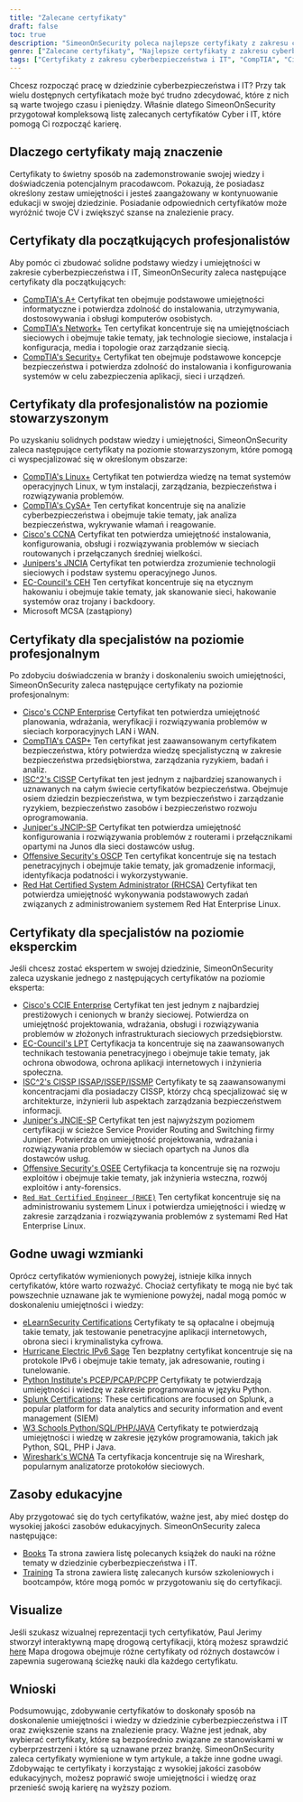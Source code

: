 ```yaml
---
title: "Zalecane certyfikaty"
draft: false
toc: true
description: "SimeonOnSecurity poleca najlepsze certyfikaty z zakresu cyberbezpieczeństwa i IT dla tych, którzy chcą wejść na rynek pracy. Lista obejmuje certyfikaty CompTIA, Cisco, EC-Council, ISC2, Juniper, Microsoft i Offensive Security, na różnych poziomach zaawansowania - Entry, Associate, Professional i Expert. Wszystkie wymienione certyfikaty są bezpośrednio związane ze stanowiskami w cyberprzestrzeni i przyniosą kandydatom wiele korzyści. Sprawdź interaktywną mapę drogową certyfikacji, aby uzyskać wizualną reprezentację. Dostępne są również zasoby edukacyjne, takie jak książki i szkolenia."
genre: ["Zalecane certyfikaty", "Najlepsze certyfikaty z zakresu cyberbezpieczeństwa i IT", "Najlepsze certyfikaty dla osób poszukujących pracy", "Zalecenia dotyczące certyfikacji SimeonOnSecurity", "Certyfikaty CompTIA", "Certyfikaty Cisco", "Certyfikaty EC-Council", "Certyfikaty ISC2", "Certyfikaty Juniper", "Certyfikaty Microsoft"]
tags: ["Certyfikaty z zakresu cyberbezpieczeństwa i IT", "CompTIA", "Cisco", "EC-Council", "ISC2", "Jałowiec", "Microsoft", "Bezpieczeństwo ofensywne", "początkujący specjaliści", "Zestaw umiejętności cybernetycznych", "Bezpieczeństwo", "Linux", "CySA", "CCNA", "JNCIA", "CEH", "MCSA", "CCNP Enterprise", "CASP", "CISSP", "JNCIP-SP", "OSCP", "RHCSA", "zalecenia", "książki", "szkolenie", "interaktywna mapa drogowa certyfikacji", "networking", "etyczne hakowanie", "testy penetracyjne", "administracja systemem", "IPv6"]
---
```

 Chcesz rozpocząć pracę w dziedzinie cyberbezpieczeństwa i IT? Przy tak wielu dostępnych certyfikatach może być trudno zdecydować, które z nich są warte twojego czasu i pieniędzy. Właśnie dlatego SimeonOnSecurity przygotował kompleksową listę zalecanych certyfikatów Cyber i IT, które pomogą Ci rozpocząć karierę.

## Dlaczego certyfikaty mają znaczenie

Certyfikaty to świetny sposób na zademonstrowanie swojej wiedzy i doświadczenia potencjalnym pracodawcom. Pokazują, że posiadasz określony zestaw umiejętności i jesteś zaangażowany w kontynuowanie edukacji w swojej dziedzinie. Posiadanie odpowiednich certyfikatów może wyróżnić twoje CV i zwiększyć szanse na znalezienie pracy.

## Certyfikaty dla początkujących profesjonalistów

Aby pomóc ci zbudować solidne podstawy wiedzy i umiejętności w zakresie cyberbezpieczeństwa i IT, SimeonOnSecurity zaleca następujące certyfikaty dla początkujących:

- [CompTIA's A+](https://www.comptia.org/certifications/a) Certyfikat ten obejmuje podstawowe umiejętności informatyczne i potwierdza zdolność do instalowania, utrzymywania, dostosowywania i obsługi komputerów osobistych.
- [CompTIA's Network+](https://www.comptia.org/certifications/network) Ten certyfikat koncentruje się na umiejętnościach sieciowych i obejmuje takie tematy, jak technologie sieciowe, instalacja i konfiguracja, media i topologie oraz zarządzanie siecią.
- [CompTIA's Security+](https://www.comptia.org/certifications/security) Certyfikat ten obejmuje podstawowe koncepcje bezpieczeństwa i potwierdza zdolność do instalowania i konfigurowania systemów w celu zabezpieczenia aplikacji, sieci i urządzeń.

## Certyfikaty dla profesjonalistów na poziomie stowarzyszonym

Po uzyskaniu solidnych podstaw wiedzy i umiejętności, SimeonOnSecurity zaleca następujące certyfikaty na poziomie stowarzyszonym, które pomogą ci wyspecjalizować się w określonym obszarze:

- [CompTIA's Linux+](https://www.comptia.org/certifications/linux) Certyfikat ten potwierdza wiedzę na temat systemów operacyjnych Linux, w tym instalacji, zarządzania, bezpieczeństwa i rozwiązywania problemów.
- [CompTIA's CySA+](https://www.comptia.org/certifications/cybersecurity-analyst) Ten certyfikat koncentruje się na analizie cyberbezpieczeństwa i obejmuje takie tematy, jak analiza bezpieczeństwa, wykrywanie włamań i reagowanie.
- [Cisco's CCNA](https://www.cisco.com/c/en/us/training-events/training-certifications/certifications/associate/ccna.html) Certyfikat ten potwierdza umiejętność instalowania, konfigurowania, obsługi i rozwiązywania problemów w sieciach routowanych i przełączanych średniej wielkości.
- [Junipers's JNCIA](https://www.juniper.net/us/en/training/certification/certification-tracks/sp-routing-switching-track?tab=jnciajunos) Certyfikat ten potwierdza zrozumienie technologii sieciowych i podstaw systemu operacyjnego Junos.
- [EC-Council's CEH](https://www.eccouncil.org/programs/certified-ethical-hacker-ceh/) Ten certyfikat koncentruje się na etycznym hakowaniu i obejmuje takie tematy, jak skanowanie sieci, hakowanie systemów oraz trojany i backdoory.
- Microsoft MCSA (zastąpiony)

## Certyfikaty dla specjalistów na poziomie profesjonalnym

Po zdobyciu doświadczenia w branży i doskonaleniu swoich umiejętności, SimeonOnSecurity zaleca następujące certyfikaty na poziomie profesjonalnym:

- [Cisco's CCNP Enterprise](https://www.cisco.com/c/en/us/training-events/training-certifications/certifications/professional/ccnp-enterprise.html) Certyfikat ten potwierdza umiejętność planowania, wdrażania, weryfikacji i rozwiązywania problemów w sieciach korporacyjnych LAN i WAN.
- [CompTIA's CASP+](https://www.comptia.org/certifications/comptia-advanced-security-practitioner) Ten certyfikat jest zaawansowanym certyfikatem bezpieczeństwa, który potwierdza wiedzę specjalistyczną w zakresie bezpieczeństwa przedsiębiorstwa, zarządzania ryzykiem, badań i analiz.
- [ISC^2's CISSP](https://www.isc2.org/Certifications/CISSP#) Certyfikat ten jest jednym z najbardziej szanowanych i uznawanych na całym świecie certyfikatów bezpieczeństwa. Obejmuje osiem dziedzin bezpieczeństwa, w tym bezpieczeństwo i zarządzanie ryzykiem, bezpieczeństwo zasobów i bezpieczeństwo rozwoju oprogramowania.
- [Juniper's JNCIP-SP](https://www.juniper.net/us/en/training/certification/certification-tracks/sp-routing-switching-track?tab=jncip-sp) Certyfikat ten potwierdza umiejętność konfigurowania i rozwiązywania problemów z routerami i przełącznikami opartymi na Junos dla sieci dostawców usług.
- [Offensive Security's OSCP](https://www.offensive-security.com/pwk-oscp/) Ten certyfikat koncentruje się na testach penetracyjnych i obejmuje takie tematy, jak gromadzenie informacji, identyfikacja podatności i wykorzystywanie.
- [Red Hat Certified System Administrator (RHCSA)](https://www.redhat.com/en/services/certification/rhcsa) Certyfikat ten potwierdza umiejętność wykonywania podstawowych zadań związanych z administrowaniem systemem Red Hat Enterprise Linux.

## Certyfikaty dla specjalistów na poziomie eksperckim

Jeśli chcesz zostać ekspertem w swojej dziedzinie, SimeonOnSecurity zaleca uzyskanie jednego z następujących certyfikatów na poziomie eksperta:

- [Cisco's CCIE Enterprise](https://www.cisco.com/c/en/us/training-events/training-certifications/certifications/expert/ccie-enterprise-infrastructure.html) Certyfikat ten jest jednym z najbardziej prestiżowych i cenionych w branży sieciowej. Potwierdza on umiejętność projektowania, wdrażania, obsługi i rozwiązywania problemów w złożonych infrastrukturach sieciowych przedsiębiorstw.
- [EC-Council's LPT](https://www.eccouncil.org/programs/licensed-penetration-tester-lpt-master/) Certyfikacja ta koncentruje się na zaawansowanych technikach testowania penetracyjnego i obejmuje takie tematy, jak ochrona obwodowa, ochrona aplikacji internetowych i inżynieria społeczna.
- [ISC^2's CISSP ISSAP/ISSEP/ISSMP](https://www.isc2.org/Certifications/CISSP-Concentrations) Certyfikaty te są zaawansowanymi koncentracjami dla posiadaczy CISSP, którzy chcą specjalizować się w architekturze, inżynierii lub aspektach zarządzania bezpieczeństwem informacji.
- [Juniper's JNCIE-SP](https://www.juniper.net/us/en/training/certification/certification-tracks/sp-routing-switching-track?tab=jnciesp) Certyfikat ten jest najwyższym poziomem certyfikacji w ścieżce Service Provider Routing and Switching firmy Juniper. Potwierdza on umiejętność projektowania, wdrażania i rozwiązywania problemów w sieciach opartych na Junos dla dostawców usług.
- [Offensive Security's OSEE](https://www.offensive-security.com/awe-osee/) Certyfikacja ta koncentruje się na rozwoju exploitów i obejmuje takie tematy, jak inżynieria wsteczna, rozwój exploitów i anty-forensics.
- [`Red Hat Certified Engineer (RHCE)`](https://www.redhat.com/en/services/certification/rhce) Ten certyfikat koncentruje się na administrowaniu systemem Linux i potwierdza umiejętności i wiedzę w zakresie zarządzania i rozwiązywania problemów z systemami Red Hat Enterprise Linux.

## Godne uwagi wzmianki

Oprócz certyfikatów wymienionych powyżej, istnieje kilka innych certyfikatów, które warto rozważyć. Chociaż certyfikaty te mogą nie być tak powszechnie uznawane jak te wymienione powyżej, nadal mogą pomóc w doskonaleniu umiejętności i wiedzy:

- [eLearnSecurity Certifications](https://elearnsecurity.com/) Certyfikaty te są opłacalne i obejmują takie tematy, jak testowanie penetracyjne aplikacji internetowych, obrona sieci i kryminalistyka cyfrowa.
- [Hurricane Electric IPv6 Sage](https://ipv6.he.net/certification/) Ten bezpłatny certyfikat koncentruje się na protokole IPv6 i obejmuje takie tematy, jak adresowanie, routing i tunelowanie.
- [Python Institute's PCEP/PCAP/PCPP](https://pythoninstitute.org/certification/) Certyfikaty te potwierdzają umiejętności i wiedzę w zakresie programowania w języku Python.
- [Splunk Certifications](https://www.splunk.com/en_us/training.html): These certifications are focused on Splunk, a popular platform for data analytics and security information and event management (SIEM)
- [W3 Schools Python/SQL/PHP/JAVA](https://www.w3schools.com/CERT/default.asp) Certyfikaty te potwierdzają umiejętności i wiedzę w zakresie języków programowania, takich jak Python, SQL, PHP i Java.
- [Wireshark's WCNA](https://www.wcnacertification.com/) Ta certyfikacja koncentruje się na Wireshark, popularnym analizatorze protokołów sieciowych.

## Zasoby edukacyjne

Aby przygotować się do tych certyfikatów, ważne jest, aby mieć dostęp do wysokiej jakości zasobów edukacyjnych. SimeonOnSecurity zaleca następujące:

- [Books](https://simeononsecurity.com/recommendations/books/) Ta strona zawiera listę polecanych książek do nauki na różne tematy w dziedzinie cyberbezpieczeństwa i IT.
- [Training](https://simeononsecurity.com/recommendations/learning_resources/) Ta strona zawiera listę zalecanych kursów szkoleniowych i bootcampów, które mogą pomóc w przygotowaniu się do certyfikacji.

## Visualize

Jeśli szukasz wizualnej reprezentacji tych certyfikatów, Paul Jerimy stworzył interaktywną mapę drogową certyfikacji, którą możesz sprawdzić [here](https://pauljerimy.com/security-certification-roadmap/) Mapa drogowa obejmuje różne certyfikaty od różnych dostawców i zapewnia sugerowaną ścieżkę nauki dla każdego certyfikatu.

## Wnioski

Podsumowując, zdobywanie certyfikatów to doskonały sposób na doskonalenie umiejętności i wiedzy w dziedzinie cyberbezpieczeństwa i IT oraz zwiększenie szans na znalezienie pracy. Ważne jest jednak, aby wybierać certyfikaty, które są bezpośrednio związane ze stanowiskami w cyberprzestrzeni i które są uznawane przez branżę. SimeonOnSecurity zaleca certyfikaty wymienione w tym artykule, a także inne godne uwagi. Zdobywając te certyfikaty i korzystając z wysokiej jakości zasobów edukacyjnych, możesz poprawić swoje umiejętności i wiedzę oraz przenieść swoją karierę na wyższy poziom.
